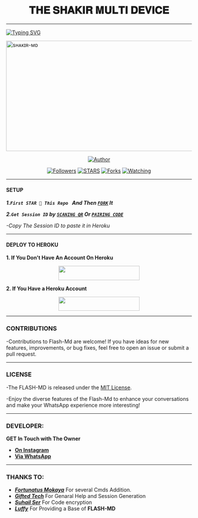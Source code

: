 <h1 align="center"> 𝐓𝐇𝐄 𝐒𝐇𝐀𝐊𝐈𝐑 𝐌𝐔𝐋𝐓𝐈 𝐃𝐄𝐕𝐈𝐂𝐄  </h1>
<p align="center">  

***
  
<a href="https://git.io/typing-svg"><img src="https://readme-typing-svg.demolab.com?font=Black+Ops+One&size=50&pause=1000&color=1BAFBAFF&center=true&width=910&height=100&lines=THANKS FOR CHOOSING +SHAKIR-MD;MULTI+DEVICE+WHATSAPP+BOT;CREATED+BY+SHAKIR+KING;RELEASED+29.4.2024" alt="Typing SVG" /></a>
  </p>
    <img alt="sʜᴀᴋɪʀ-ᴍᴅ" width="700" height="300" src="https://telegra.ph/file/e001c688ec9c283c01ee5.jpg">
<p align="center">
<p align="center">
<a href="https://github.com/shakirofficial/SHAKIR_MD"><img title="Author" src="https://img.shields.io/badge/Shakir_MD-black?style=for-the-badge&logo=github"></a>
<p/>
<p align="center">
<a href="https://github.com/franceking1?tab=followers"><img title="Followers" src="https://img.shields.io/whatsapp/Follow/franceking1?label=Followers&style=social"></a>
<a href="[https://github.com/franceking1/Flash-Md/stargazers/](https://github.com/shakirofficial/SHAKIR_MD)"><img title="STARS" src="[https://img.shields.io/github/stars/franceking1/Flash-Md?&style=social](https://github.com/shakirofficial/SHAKIR_MD)"></a>
<a href="https://github.com/franceking1/Flash-Md/network/members"><img title="Forks" src="https://img.shields.io/github/forks/franceking1/Flash-Md?style=social"></a>
<a href="https://github.com/franceking1/Flash-Md/watchers"><img title="Watching" src="https://img.shields.io/github/watchers/franceking1/Flash-Md?label=Watching&style=social"></a>
  
***

#### SETUP 

***1.`First STAR 🌟 This Repo ` And Then [`FORK`]([[](https://github.com/shakirofficial/SHAKIR_MD)](https://github.com/shakirofficial/SHAKIR_MD)/fork) It***

***2.`Get Session ID` by [`SCANING QR`](https://shakir-md-qr.onrender.com) Or [`PAIRING CODE`](https://shakir-md-z6lm.onrender.com/pair)***

*-Copy The Session ID to paste it in Heroku*

***

#### DEPLOY TO HEROKU 
**1. If You Don't Have An Account On Heroku**
    <br>
<p align="center"><a href="https://signup.heroku.com">
 <img src="https://img.shields.io/badge/Create%20Account%20Now-blue?style=for-the-badge&logo=heroku" width="220" height="38.45"/></a></p>

**2. If You Have a Heroku Account**
    <br>
<p align="center"><a href="https://flash-deploy.vercel.app"> <img src="https://img.shields.io/badge/DEPLOY%20NOW-blue?style=for-the-badge&logo=heroku" width="220" height="38.45"/></a></p>


***


### CONTRIBUTIONS 
-Contributions to Flash-Md are welcome! If you have ideas for new features, improvements, or bug fixes, feel free to open an issue or submit a pull request.

***

### LICENSE 
-The FLASH-MD is released under the [MIT License](https://opensource.org/licenses/MIT).

-Enjoy the diverse features of the Flash-Md  to enhance your conversations and make your WhatsApp experience more interesting!

***
### DEVELOPER:
**GET In Touch with The Owner**
- [**On Instagram**](https://instagram.com/france.king1)
- [**Via WhatsApp**](https://wa.me/254757835036)

***

### THANKS TO:
- [***Fortunatus Mokaya***](https://github.com/Fortunatusmokaya) For several Cmds Addition.
- [***Gifted Tech***](https://github.com/giftedtechnexus) For Genaral Help and Session Generation
- [***Suhail Ser***](https://github.com/SuhailTechInfo) For Code encryption 
- [***Luffy***](https://github.com/Luffy2ndAccount) For Providing a Base of **FLASH-MD**
